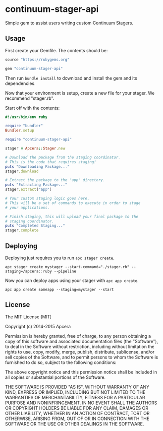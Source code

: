# continuum-stager-api

Simple gem to assist users writing custom Continuum Stagers.

## Usage

First create your Gemfile. The contents should be:

```ruby
source "https://rubygems.org"

gem "continuum-stager-api"
```

Then run `bundle install` to download and install the gem and its dependencies.

Now that your environment is setup, create a new file for your stager. We recommend "stager.rb".

Start off with the contents:

```ruby
#!/usr/bin/env ruby

require "bundler"
Bundler.setup

require "continuum-stager-api"

stager = Apcera::Stager.new

# Download the package from the staging coordinator.
# This is the code that requires staging!
puts "Downloading Package..."
stager.download

# Extract the package to the "app" directory.
puts "Extracting Package..."
stager.extract("app")

# Your custom staging logic goes here.
# This will be a set of commands to execute in order to stage
# your applications.

# Finish staging, this will upload your final package to the
# staging coordinator.
puts "Completed Staging..."
stager.complete
```

## Deploying

Deploying just requires you to run `apc stager create`.

```console
apc stager create mystager --start-command="./stager.rb" --staging=/apcera::ruby --pipeline
```

Now you can deploy apps using your stager with `apc app create`.

```console
apc app create someapp --staging=mystager --start
```

## License

The MIT License (MIT)

Copyright (c) 2014-2015 Apcera

Permission is hereby granted, free of charge, to any person obtaining a copy
of this software and associated documentation files (the "Software"), to deal
in the Software without restriction, including without limitation the rights
to use, copy, modify, merge, publish, distribute, sublicense, and/or sell
copies of the Software, and to permit persons to whom the Software is
furnished to do so, subject to the following conditions:

The above copyright notice and this permission notice shall be included in all
copies or substantial portions of the Software.

THE SOFTWARE IS PROVIDED "AS IS", WITHOUT WARRANTY OF ANY KIND, EXPRESS OR
IMPLIED, INCLUDING BUT NOT LIMITED TO THE WARRANTIES OF MERCHANTABILITY,
FITNESS FOR A PARTICULAR PURPOSE AND NONINFRINGEMENT. IN NO EVENT SHALL THE
AUTHORS OR COPYRIGHT HOLDERS BE LIABLE FOR ANY CLAIM, DAMAGES OR OTHER
LIABILITY, WHETHER IN AN ACTION OF CONTRACT, TORT OR OTHERWISE, ARISING FROM,
OUT OF OR IN CONNECTION WITH THE SOFTWARE OR THE USE OR OTHER DEALINGS IN THE
SOFTWARE.
